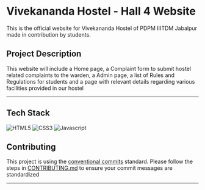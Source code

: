 # Vivekananda Hostel - Hall 4 Website

This is the official website for Vivekananda Hostel of PDPM IIITDM Jabalpur made in contribution by students.



## Project Description

This website will include a Home page, a Complaint form to submit hostel related complaints to the warden, a Admin page, a list of Rules and Regulations for students and a page with relevant details regarding various facilities provided in our hostel

---

## Tech Stack
![HTML5](https://img.shields.io/badge/-HTML5-white?color=ff6529&style=for-the-badge&logo=HTML5&logoColor=white&logoWidth=20)
![CSS3](https://img.shields.io/badge/-CSS3-orange?color=264DE4&style=for-the-badge&logo=CSS3&logoColor=white&logoWidth=20)
![Javascript](https://img.shields.io/badge/-javascript-white?style=for-the-badge&logo=javascript&logoColor=white&logoWidth=20&color=F1DB4E)


## Contributing
This project is using the [conventional commits](https://www.conventionalcommits.org/en/v1.0.0-beta.2/) standard. Please follow the steps in [CONTRIBUTING.md](./Documentation/CONTRIBUTING.md) to ensure your commit messages are standardized


---